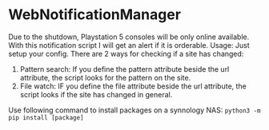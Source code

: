 # WebNotificationManager
Due to the shutdown, Playstation 5 consoles will be only online available. With this notification script I will get an alert if it is orderable.
Usage:
  Just setup your config. There are 2 ways for checking if a site has changed:
  1. Pattern search: If you define the pattern attribute beside the url attribute, the script looks for the pattern on the site.
  2. File watch: IF you define the file attribute beside the url attribute, the script looks if the site has changed in general.

Use following command to install packages on a synnology NAS:
`python3 -m pip install [package]`
